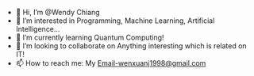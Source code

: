 - 👋 Hi, I’m @Wendy Chiang
- 👀 I’m interested in Programming, Machine Learning, Artificial Intelligence...
- 🌱 I’m currently learning Quantum Computing!
- 💞️ I’m looking to collaborate on Anything interesting which is related on IT!
- 📫 How to reach me: My Email-wenxuanj1998@gmail.com

<!---
18321961708/18321961708 is a ✨ special ✨ repository because its `README.md` (this file) appears on your GitHub profile.
You can click the Preview link to take a look at your changes.
--->
